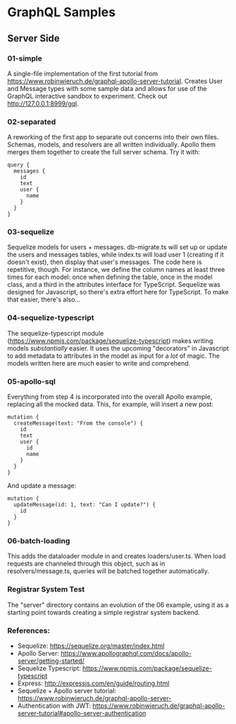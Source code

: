 # GraphQL Samples

## Server Side

### 01-simple

A single-file implementation of the first tutorial from https://www.robinwieruch.de/graphql-apollo-server-tutorial.  Creates User and Message types with some sample data and allows for use of the GraphQL interactive sandbox to experiment.  Check out http://127.0.0.1:8999/gql.

### 02-separated

A reworking of the first app to separate out concerns into their own files.  Schemas, models, and resolvers are all written individually.  Apollo them merges them together to create the full server schema.  Try it with:

```
query {
  messages {
    id
    text
    user {
      name
    }
  }
}
```

### 03-sequelize

Sequelize models for users + messages.  db-migrate.ts will set up or update the users and messages tables, while index.ts will load user 1 (creating if it doesn't exist), then display that user's messages.  The code here is repetitive, though.  For instance, we define the column names at least three times for each model: once when defining the table, once in the model class, and a third in the attributes interface for TypeScript.  Sequelize was designed for Javascript, so there's extra effort here for TypeScript.  To make that easier, there's also...

### 04-sequelize-typescript

The sequelize-typescript module (https://www.npmjs.com/package/sequelize-typescript) makes writing models _substantially_ easier.  It uses the upcoming "decorators" in Javascript to add metadata to attributes in the model as input for a _lot_ of magic.  The models written here are much easier to write and comprehend.

### 05-apollo-sql

Everything from step 4 is incorporated into the overall Apollo example, replacing all the mocked data.  This, for example, will insert a new post:

```
mutation {
  createMessage(text: "From the console") {
    id
    text
    user {
      id
      name
    }
  }
}
```

And update a message:

```
mutation {
  updateMessage(id: 1, text: "Can I update?") {
    id
  }
}
```

### 06-batch-loading

This adds the dataloader module in and creates loaders/user.ts.  When load requests are channeled through this object, such as in resolvers/message.ts, queries will be batched together automatically.

### Registrar System Test

The "server" directory contains an evolution of the 06 example, using it as a starting point towards creating a simple registrar system backend.

### References:

* Sequelize: https://sequelize.org/master/index.html
* Apollo Server: https://www.apollographql.com/docs/apollo-server/getting-started/
* Sequelize Typescript: https://www.npmjs.com/package/sequelize-typescript
* Express: http://expressjs.com/en/guide/routing.html
* Sequelize + Apollo server tutorial: https://www.robinwieruch.de/graphql-apollo-server-
* Authentication with JWT: https://www.robinwieruch.de/graphql-apollo-server-tutorial#apollo-server-authentication
